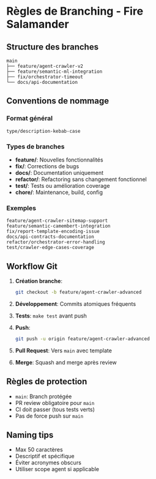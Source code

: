 # Règles de Branching - Fire Salamander

## Structure des branches

```
main
├── feature/agent-crawler-v2
├── feature/semantic-ml-integration  
├── fix/orchestrator-timeout
└── docs/api-documentation
```

## Conventions de nommage

### Format général
`type/description-kebab-case`

### Types de branches
- **feature/**: Nouvelles fonctionnalités
- **fix/**: Corrections de bugs
- **docs/**: Documentation uniquement
- **refactor/**: Refactoring sans changement fonctionnel
- **test/**: Tests ou amélioration coverage
- **chore/**: Maintenance, build, config

### Exemples
```
feature/agent-crawler-sitemap-support
feature/semantic-camembert-integration
fix/report-template-encoding-issue
docs/api-contracts-documentation
refactor/orchestrator-error-handling
test/crawler-edge-cases-coverage
```

## Workflow Git

1. **Création branche**:
   ```bash
   git checkout -b feature/agent-crawler-advanced
   ```

2. **Développement**: Commits atomiques fréquents

3. **Tests**: `make test` avant push

4. **Push**: 
   ```bash
   git push -u origin feature/agent-crawler-advanced
   ```

5. **Pull Request**: Vers `main` avec template

6. **Merge**: Squash and merge après review

## Règles de protection

- `main`: Branch protégée
- PR review obligatoire pour `main`
- CI doit passer (tous tests verts)
- Pas de force push sur `main`

## Naming tips

- Max 50 caractères
- Descriptif et spécifique
- Éviter acronymes obscurs
- Utiliser scope agent si applicable